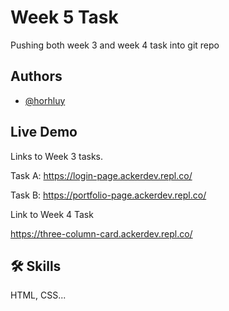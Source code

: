 
# Week 5 Task

Pushing both week 3 and week 4 task into git repo

## Authors

- [@horhluy](https://www.github.com/Horhluy)


## Live Demo

Links to Week 3 tasks.

Task A: https://login-page.ackerdev.repl.co/

Task B: https://portfolio-page.ackerdev.repl.co/


Link to Week 4 Task

https://three-column-card.ackerdev.repl.co/



## 🛠 Skills
HTML, CSS...

